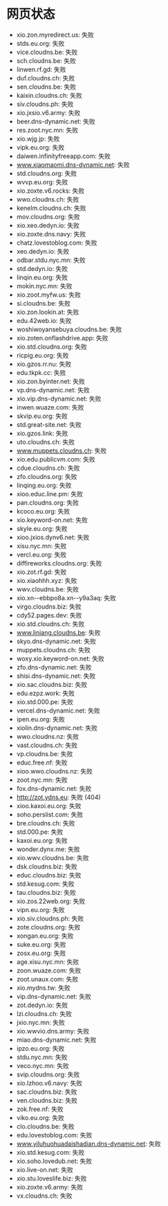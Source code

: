 # 网页状态
- xio.zon.myredirect.us: 失败
- stds.eu.org: 失败
- vice.cloudns.be: 失败
- sch.cloudns.be: 失败
- linwen.rf.gd: 失败
- duf.cloudns.ch: 失败
- sen.cloudns.be: 失败
- kaixin.cloudns.ch: 失败
- siv.cloudns.ph: 失败
- xio.jxsio.v6.army: 失败
- beer.dns-dynamic.net: 失败
- res.zoot.nyc.mn: 失败
- xio.wjg.jp: 失败
- vipk.eu.org: 失败
- daiwen.infinityfreeapp.com: 失败
- www.xiaomaomi.dns-dynamic.net: 失败
- std.cloudns.org: 失败
- wvvp.eu.org: 失败
- xio.zoxte.v6.rocks: 失败
- wwo.cloudns.ch: 失败
- kenelm.cloudns.ch: 失败
- mov.cloudns.org: 失败
- xio.xeo.dedyn.io: 失败
- xio.zoxte.dns.navy: 失败
- chatz.lovestoblog.com: 失败
- xeo.dedyn.io: 失败
- odbar.stdu.nyc.mn: 失败
- std.dedyn.io: 失败
- linqin.eu.org: 失败
- mokin.nyc.mn: 失败
- xio.zoot.myfw.us: 失败
- si.cloudns.be: 失败
- xio.zon.lookin.at: 失败
- edu.42web.io: 失败
- woshiwoyansebuya.cloudns.be: 失败
- xio.zoten.onflashdrive.app: 失败
- xio.std.cloudns.org: 失败
- ricpig.eu.org: 失败
- xio.gzos.rr.nu: 失败
- edu.tkpk.cc: 失败
- xio.zon.byinter.net: 失败
- vp.dns-dynamic.net: 失败
- xio.vip.dns-dynamic.net: 失败
- inwen.wuaze.com: 失败
- skvip.eu.org: 失败
- std.great-site.net: 失败
- xio.gzos.link: 失败
- uto.cloudns.ch: 失败
- www.muppets.cloudns.ch: 失败
- xio.edu.publicvm.com: 失败
- cdue.cloudns.ch: 失败
- zfo.cloudns.org: 失败
- linqing.eu.org: 失败
- xioo.educ.line.pm: 失败
- pan.cloudns.org: 失败
- kcoco.eu.org: 失败
- xio.keyword-on.net: 失败
- skyle.eu.org: 失败
- xioo.jxios.dynv6.net: 失败
- xisu.nyc.mn: 失败
- vercl.eu.org: 失败
- diffireworks.cloudns.org: 失败
- xio.zot.rf.gd: 失败
- xio.xiaohhh.xyz: 失败
- wwv.cloudns.be: 失败
- xio.xn--ebbpo8a.xn--y9a3aq: 失败
- virgo.cloudns.biz: 失败
- cdy52.pages.dev: 失败
- xio.std.cloudns.ch: 失败
- www.liniang.cloudns.be: 失败
- skyo.dns-dynamic.net: 失败
- muppets.cloudns.ch: 失败
- woxy.xio.keyword-on.net: 失败
- zfo.dns-dynamic.net: 失败
- shisi.dns-dynamic.net: 失败
- xio.sac.cloudns.biz: 失败
- edu.ezpz.work: 失败
- xio.std.000.pe: 失败
- vercel.dns-dynamic.net: 失败
- ipen.eu.org: 失败
- xiolin.dns-dynamic.net: 失败
- wwo.cloudns.nz: 失败
- vast.cloudns.ch: 失败
- vp.cloudns.be: 失败
- educ.free.nf: 失败
- xioo.wwo.cloudns.nz: 失败
- zoot.nyc.mn: 失败
- fox.dns-dynamic.net: 失败
- http://zot.ydns.eu: 失败 (404)
- xioo.kaxoi.eu.org: 失败
- soho.perslist.com: 失败
- bre.cloudns.ch: 失败
- std.000.pe: 失败
- kaxoi.eu.org: 失败
- wonder.dynx.me: 失败
- xio.wwv.cloudns.be: 失败
- dsk.cloudns.biz: 失败
- educ.cloudns.biz: 失败
- std.kesug.com: 失败
- tau.cloudns.biz: 失败
- xio.zos.22web.org: 失败
- vipn.eu.org: 失败
- xio.siv.cloudns.ph: 失败
- zote.cloudns.org: 失败
- xongan.eu.org: 失败
- suke.eu.org: 失败
- zosx.eu.org: 失败
- age.xisu.nyc.mn: 失败
- zoon.wuaze.com: 失败
- zoot.unaux.com: 失败
- xio.mydns.tw: 失败
- vip.dns-dynamic.net: 失败
- zot.dedyn.io: 失败
- lzi.cloudns.ch: 失败
- jxio.nyc.mn: 失败
- xio.wwvio.dns.army: 失败
- miao.dns-dynamic.net: 失败
- ipzo.eu.org: 失败
- stdu.nyc.mn: 失败
- veco.nyc.mn: 失败
- svip.cloudns.org: 失败
- xio.lzhoo.v6.navy: 失败
- sac.cloudns.biz: 失败
- ven.cloudns.biz: 失败
- zok.free.nf: 失败
- viko.eu.org: 失败
- clo.cloudns.be: 失败
- edu.lovestoblog.com: 失败
- www.yiluhuohuadaishadian.dns-dynamic.net: 失败
- xio.std.kesug.com: 失败
- xio.soho.lovedub.net: 失败
- xio.live-on.net: 失败
- xio.stu.loveslife.biz: 失败
- xio.zoxte.v6.army: 失败
- vx.cloudns.ch: 失败

